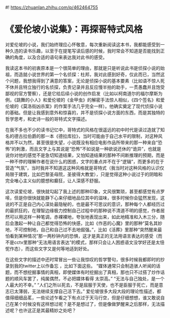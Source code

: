 #! https://zhuanlan.zhihu.com/p/462464755

# 《爱伦坡小说集》：再探哥特式风格

对爱伦坡的小说，我们始终理应心怀敬意，每次重新阅读这本书，我都能感受到一种久违的读书乐趣，以至于在提笔写读后感的时候，我时常会不知道是否能找到正确的角度，以及合适的语句来表达我对此书的感受。

我读这本书的初衷原本是一个很简单的理由，那就是只是听说此书是侦探小说的始祖，而造就小说世界的第一个名侦探：杜邦，我对此感到好奇，仅此而已，当然这个问题，我想我得到了满意的答案，无论是侦探小说的基本要素（比如语不惊人死不休并且特立独行的名侦探，负责记录并且反应慢半拍的助手，一贯愚蠢并且饱受鄙视的官方警察），还是它给后续小说的创作启发（比如以柯南道尔的福尔摩斯为例，《跳舞的小人》和爱伦坡的《金甲虫》的解密手法惊人相似，《四个签名》和爱伦坡的《莫洛街凶杀案》的作案手法几乎完全一样）。他确实奠定了现代侦探小说的基础。但是让我感到意外和惊喜的，并不是侦探小说方面的东西，而是其独特的哲学思考，和史诗一般的哥特式文字描述。

在我不多也不少的读书记忆中，哥特式的风格在很遥远的初中时代是读过造就了知名的德古拉伯爵的那一本《德拉库拉》，当时可能由于自己水平的限制，对这种风格并不以为然，甚至很是失望，小说既没有相应电影作品所带来的那一种来自“恐怖”的刺激，而且文字上与其说是“恐怖”不如说是一种欲说还休的“诡异”，也就是说你对他的感觉不是急切知道结果，又怕知道结果的那种不间断推理的预期，而是一种不停的理解作者在说什么的困惑，文字的重点并不在于“逻辑”，而更多的在于营造“气氛”，当时我并不知道这这种风格就是哥特式（我当时对这种风格的认识仅局限于建筑，比如巴黎圣母院，圣彼得大教堂），只是觉得这种小说过于的阴暗和完全唯心主义似的臆想和癫狂，让人深感不舒服。

这次读爱伦坡，很快就勾起了我上述的那种印象，文风很繁琐，甚至都感觉有点罗嗦，但是你很快就能静下心来仔细地品位其中的滋味，很多时候你会猛然发现，这说的不正是自己内心深处最隐秘的，也是最不可思议的意识，那种每个人都经历过的最抓狂的，在理智边缘极力控制自己过程中的那种说不清道不明的感觉，作者居然可以用这样一种笔调，赤裸裸地，夸张地表现出来，如此地精准和入木三分，随后会激起一种让自己都觉得恐怖的快感，比如《作恶的心魔》里的那种“莫名其妙地，不可控制地，自己和自己过不去地倔强。”，比如《活葬》里那种“突然醒来最怕看到某种情况”那一两秒钟内的恐惧，这才是真正的无法用语言表达的感受（而不是cctv里那种“无法用语言表达”的模式，那样只会让人困惑语文没学好还是太忸怩作态），而这些文字又是何等地适到好处。

在这些文字的描述中还时常冒出一些让我惊叹的哲学警句，很多时候我都即时的抄录到我的twitter上以作备忘 ，比如下面这些。
“媒体通常只会制造骇人听闻的话题，而不想挖掘事情的真相，即使媒体有时挖掘出了真相，那也只不过搭了炒作话题的顺风车罢了，纯属偶然，不必把媒体看得 太崇高。”
“无法与自己独处，是一个人最大的不幸。”
“人们之所以死去，不是屈服于天使，也不是臣服于死亡，而是意志已太薄弱，无法继续支撑自己活下去。”
爱伦坡很多大段大段的理论性描述，都值得细细品茗，一些论述乍看之下有点过于天马行空，但是仔细想想，谁又敢说自己在某个时候没有这样想过呢？是不是想过了，但是像做梦醒来之后那样，无法描述呢？也许这正是其最精妙之处吧？
